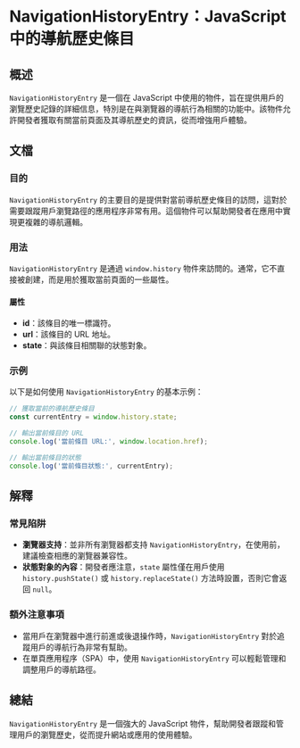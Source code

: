 <!--
Meta Description: # NavigationHistoryEntry：JavaScript 中的導航歷史條目 ## 概述 `NavigationHistoryEntry` 是一個在 JavaScript 中使用的物件，旨在提供用戶的瀏覽歷史記錄的詳細信息，特別是在與瀏覽器的導航行為相關的功能中。該物件允許開發者獲取有關...
Meta Keywords: navigationhistoryentry, javascript, history, url, window
-->

# NavigationHistoryEntry：JavaScript 中的導航歷史條目

## 概述
`NavigationHistoryEntry` 是一個在 JavaScript 中使用的物件，旨在提供用戶的瀏覽歷史記錄的詳細信息，特別是在與瀏覽器的導航行為相關的功能中。該物件允許開發者獲取有關當前頁面及其導航歷史的資訊，從而增強用戶體驗。

## 文檔
### 目的
`NavigationHistoryEntry` 的主要目的是提供對當前導航歷史條目的訪問，這對於需要跟蹤用戶瀏覽路徑的應用程序非常有用。這個物件可以幫助開發者在應用中實現更複雜的導航邏輯。

### 用法
`NavigationHistoryEntry` 是通過 `window.history` 物件來訪問的。通常，它不直接被創建，而是用於獲取當前頁面的一些屬性。

#### 屬性
- **id**：該條目的唯一標識符。
- **url**：該條目的 URL 地址。
- **state**：與該條目相關聯的狀態對象。

### 示例
以下是如何使用 `NavigationHistoryEntry` 的基本示例：

```javascript
// 獲取當前的導航歷史條目
const currentEntry = window.history.state;

// 輸出當前條目的 URL
console.log('當前條目 URL:', window.location.href);

// 輸出當前條目的狀態
console.log('當前條目狀態:', currentEntry);
```

## 解釋
### 常見陷阱
- **瀏覽器支持**：並非所有瀏覽器都支持 `NavigationHistoryEntry`，在使用前，建議檢查相應的瀏覽器兼容性。
- **狀態對象的內容**：開發者應注意，`state` 屬性僅在用戶使用 `history.pushState()` 或 `history.replaceState()` 方法時設置，否則它會返回 `null`。

### 額外注意事項
- 當用戶在瀏覽器中進行前進或後退操作時，`NavigationHistoryEntry` 對於追蹤用戶的導航行為非常有幫助。
- 在單頁應用程序（SPA）中，使用 `NavigationHistoryEntry` 可以輕鬆管理和調整用戶的導航路徑。

## 總結
`NavigationHistoryEntry` 是一個強大的 JavaScript 物件，幫助開發者跟蹤和管理用戶的瀏覽歷史，從而提升網站或應用的使用體驗。